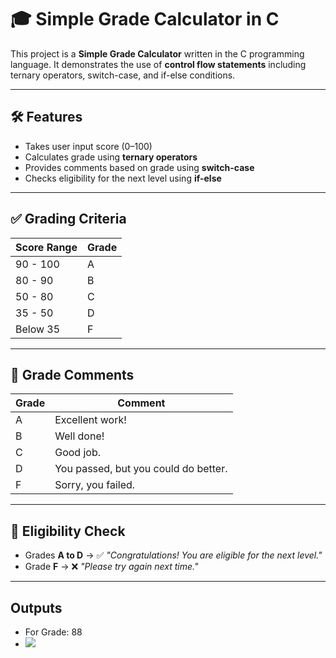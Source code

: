 # 🎓 Simple Grade Calculator in C

This project is a **Simple Grade Calculator** written in the C programming language. It demonstrates the use of **control flow statements** including ternary operators, switch-case, and if-else conditions.

---

## 🛠 Features

- Takes user input score (0–100)
- Calculates grade using **ternary operators**
- Provides comments based on grade using **switch-case**
- Checks eligibility for the next level using **if-else**

---

## ✅ Grading Criteria

| Score Range | Grade |
|-------------|--------|
| 90 - 100    | A      |
| 80 - 90     | B      |
| 50 - 80     | C      |
| 35 - 50     | D      |
| Below 35    | F      |

---

## 💬 Grade Comments

| Grade | Comment                                |
|-------|-----------------------------------------|
| A     | Excellent work!                        |
| B     | Well done!                             |
| C     | Good job.                              |
| D     | You passed, but you could do better.   |
| F     | Sorry, you failed.                     |

---

## 🎯 Eligibility Check

- Grades **A to D** → ✅ _"Congratulations! You are eligible for the next level."_
- Grade **F** → ❌ _"Please try again next time."_

---

## Outputs
- For Grade: 88
- <img src="../images/Grade-calculation.png">
